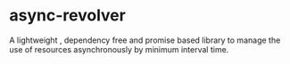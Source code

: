 # async-revolver
A lightweight , dependency free and promise based library to manage the use of resources asynchronously by minimum interval time.
